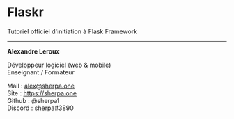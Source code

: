 # Flaskr

Tutoriel officiel d'initiation à Flask Framework

---
__Alexandre Leroux__

Développeur logiciel (web & mobile)<br/>
Enseignant / Formateur

Mail : alex@sherpa.one<br/>
Site : https://sherpa.one<br/>
Github : @sherpa1<br/>
Discord : sherpa#3890<br/>
